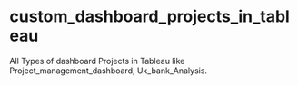 # custom_dashboard_projects_in_tableau
All Types of dashboard Projects in Tableau like Project_management_dashboard, Uk_bank_Analysis. 
